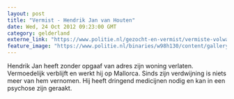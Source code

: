 ```yaml
---
layout: post
title: "Vermist - Hendrik Jan van Houten"
date: Wed, 24 Oct 2012 09:23:00 GMT
category: gelderland
externe_link: "https://www.politie.nl/gezocht-en-vermist/vermiste-volwassenen/2003/september/02-hendrik-jan-van-houten.html"
feature_image: "https://www.politie.nl/binaries/w98h130/content/gallery/politie/vermist/vermiste-volwassenen/2003/september/hendrik-jan-van-houten.jpg"
---
```


Hendrik Jan heeft zonder opgaaf van adres zijn woning verlaten. Vermoedelijk verblijft en werkt hij op Mallorca. Sinds zijn verdwijning is niets meer van hem vernomen. Hij heeft dringend medicijnen nodig en kan in een psychose zijn geraakt.
